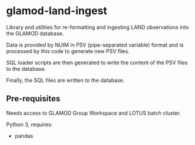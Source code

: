 # glamod-land-ingest

Library and utilities for re-formatting and ingesting LAND observations into
the GLAMOD database.

Data is provided by NUIM in PSV (pipe-separated variable) format and is 
processed by this code to generate new PSV files.

SQL loader scripts are then generated to write the content of the PSV files
to the database.

Finally, the SQL files are written to the database.

## Pre-requisites

Needs access to GLAMOD Group Workspace and LOTUS batch cluster.

Python 3, requires:
 - pandas
